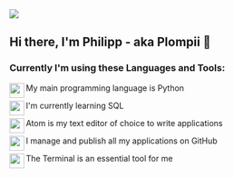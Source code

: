 <img src="https://github.com/Plompii/Plompii/blob/master/assets/GitHubBanner2.png">

## Hi there, I'm Philipp - aka Plompii 👋

### Currently I'm using these Languages and Tools:

<img align="left" height="26" width="26" src="https://github.com/Plompii/Plompii/blob/master/assets/1.png" />My main programming language is Python

<img align="left" height="26" width="26" src="https://github.com/Plompii/Plompii/blob/master/assets/2.png" />I'm currently learning SQL

<img align="left" height="26" width="26" src="https://github.com/Plompii/Plompii/blob/master/assets/3.png" />Atom is my text editor of choice to write applications

<img align="left" height="26" width="26" src="https://github.com/Plompii/Plompii/blob/master/assets/4.png" />I manage and publish all my applications on GitHub

<img align="left" height="26" width="26" src="https://github.com/Plompii/Plompii/blob/master/assets/5.png" />The Terminal is an essential tool for me
